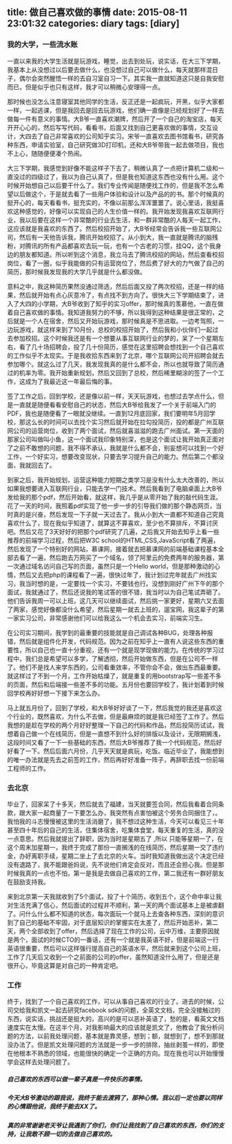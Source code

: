 title: 做自己喜欢做的事情
date: 2015-08-11 23:01:32
categories: diary
tags: [diary]
---

### 我的大学，一些流水账

一直以来我的大学生活就是玩游戏，睡觉，出去到处玩，说实话，在大三下学期，我基本上从没想过以后要去做什么，也没想过自己可以做什么，每天就那样混日子，偶尔会突然醒悟一样的去自习室自习一下。其实我一直就知道这只是自我安慰而已，但是似乎也只有这样，我才可以稍微心安理得一点。

那时候也没怎么注意寝室其他同学的生活，反正还是一起疯玩，开黑，似乎大家都一样，一起逃课，但是我回去是回去玩游戏，他们确一直像是已经规划好了一样去做每一件有意义的事情。大B爷一直喜欢潮牌，然后开了一个自己的淘宝店，每天开开心心的，然后写写代码，看看书，后面又找到自己更喜欢做的事情，交互设计，大四去了自己非常喜欢的公司知乎实习。宋爷一直喜欢去图书馆看书，研究各种东西，申请实验室，自己研究做3D打印机，还和大B爷带我一起去做项目，我也不上心，随随便便凑个热闹。

大三下学期，我感觉到好像不能这样子下去了，稍微认真了一点把计算机二级和一直没过的四级过了，我以为自己认真了，但是我也知道这东西也没有什么用。这个时候开始想自己以后要干什么了。我们专业传闻是随便找工作的，但是我不怎么希望以后做这个，于是就去看了一些用户体验和设计以及产品的的书。那个时候真的挺开心的，每天看看书，挺充实的，不像以前那么浑浑噩噩了。说心里话，我挺喜欢这种感觉的，好像可以实现自己的人生价值一样的。我开始发现我喜欢互联网行业，我以后要在这样一个非常酷的行业去生活，和一群非常酷的人每天一起工作，这应该就是我喜欢的东西了。然后校招开始了，大B爷经常会告诉我一些互联网公司，然后有一天他告诉我，腾讯开始校招了。从小到大，我一直就是腾讯的脑残粉，对腾讯的所有产品都喜欢去玩一玩，也有一个古老的习惯，挂QQ，这个我身边的朋友都知道。所以听到这个消息，我立马去了腾讯校招的网站，然后查看校招岗位，看了一圈，似乎我能做的只有运营岗位了，然后费了好大的力气做了自己的简历，那时候我发现我的大学几乎就是什么都没做。

意料之中，我这种简历果然没通过筛选，然后后面又投了两次校招，还是一样的结果，然后就开始有点心灰意冷了，有点找不到方向了。很快大三下学期结束了，进入了大四的小学期，大B爷收到了知乎的实习offer，那时候真的羡慕他，一直在做着自己喜欢做的事情。我知道我努力的不够，所以我得到这种结果是很正常的，之后就是一个人在宿舍，然后又开始玩游戏，那时候真是不思进取。一边考驾照，一边玩游戏，就这样来到了10月份，总校的校招开始了，然后我和小伙伴们一起过去参加校招。这个时候我还是有一个想要从事互联网行业的梦的，呆了一个星期左右，看了几十场招聘会，投了几十份简历，感觉在这里招聘会想找到一个自己喜欢的工作似乎不太现实。于是我收拾东西来到了北京，哪个互联网公司开招聘会就去参加哪个。就这么过了几天，我发现我真的是什么都不会，所以也就导致了简历通过的机率为零。我开始重新规划，然后又回到了总校，然后稀里糊涂的签了一个工作，这成为了我最近这一年最后悔的事。

签了工作之后，回到学校，还是像以前一样，天天玩游戏，也想过去学点什么，但是一直就是随便看看安慰自己的状态，然后大B爷给我发了一个关于前端入门的PDF，我也是随便看了一眼就没继续。一直到12月底回家，我们要明年5月回学校，那这么长的时间可以去找个实习然后就开始在拉勾投简历，投的都是广州互联网公司的运营岗位，收到了两个面试，然后就喜滋滋的跑去广州面试。第一天面的那家公司叫做叫小鱼，这一个面试我印象特别深，也是这个面试让我开始真正面对了之前不敢想的问题，我不得不承认，我就是什么都不会，别妄想可以找到一个好工作，一个好实习，想要改变现状，只要去学习提升自己的能力。然后第二个都没面，我就回去了。

到家之后，我开始规划，运营这种能力短期之类学习是没有什么太大改善的，所以如果我想要进入互联网行业，只能去学一门技术。然后我看到了电脑桌面上大B爷发给我的那个pdf，然后开始看，就这样，我几乎是从零开始了我的敲代码生涯。花了一天的时间，我照着pdf实现了他一步一步的引导我们做的那个静态网页，当时真的是兴奋，然后发现一下子就一天过去了。我从小到大一直都不知道自己究竟喜欢什么了，现在我似乎知道了，就算这不算喜欢，至少也不算排斥，不算讨厌吧。然后又花了3天好好的把那个pdf研究了几遍，之后我又开始去知乎上看一些推荐的前端学习过程，然后把W3C school的HTML,CSS,JavaScript看了两遍，然后发现了一个特别好的网站，慕课网，接着就去把慕课网的前端基础课程基本全部去看了一遍，然后跑去万网买了一个域名，领了阿里云的免费两年的服务器，第一次通过域名访问自己写的页面，虽然只是一个Hello world，但是那种激动的心情，然后又去把php的课程看了一遍，很快过年了，我计划过完年就去广州找实习，我当时想的是，一定要找一个实习，不要钱也行。没想到刚好广州下午的那个面试，我就通过了，然后还说我的笔试答的很不错，我当时以为自己笔试弄砸了。他们告诉我周一可以上班，这几天可以继续面试，然后挑一家更好，星期六又去面了两家，感觉好像都没什么希望，然后星期一就去上班的，遛宝网，我这辈子的第一家实习公司，非常感谢他们可以给我这么一个机会去实习，前端实习生。

在公司实习期间，我学到的最重要的技能就是自己调试各种BUG，处理各种报错，然后就是组件化开发，代码规范。因为之前在知乎上一直有人说这些东西的重要性，所以自己也一直十分重视，还有一个就是现学现做的能力。在传统的学习过程中，我们总是希望可以多学，了解透彻，然后开始做东西，但是在公司不一样了。他们不是找人来学东西的，公司看重效率，不管你会不会，做出东西最重要。就这样过了不到一个月，工作开始枯燥了，就是重复的用bootstrap写一些差不多的页面，然后和后端接一些差不多的功能。五月份也要回学校了，我计划着到时候回学校再好好想一下接下来怎么办。

马上就五月份了，回到了学校，和大B爷好好谈了一下，然后我觉的我还是喜欢这个行业的，既然喜欢，为什么不去做，但是最麻烦的就是我已经签了工作了。然后我想的是趁在学校的两个月好好整理一下自己的代码和作品，然后投简历试试，我想着自己做一个在线简历，但是一直想不到什么好的排版以及设计，无限期搁浅，这段时间又看了一下一些基础的东西，然后大B爷推荐了我一个代码规范，然后好好看了一下。然后后面六月份，几乎天天就是疯玩，吃饭。临近毕业了，我能想到的唯一办法就是先去之前签的工作，然后再好好准备一阵子，再辞职去找一份前端工程师的工作。

### 去北京

毕业了，回家呆了十多天，然后就去了福建，当天就要签合同，然后我看着合同条款，跟大家一起商量了一下要怎么办，我突然有点害怕被这个劳务合同捆住了，。我怕我的斗志慢慢被这里的生活消磨了，我不想过这种生活，今天可以看见三十年甚至四十年后的自己的生活，住集体宿舍，吃集体食堂，每天重复的生活，真的没一点意思。然后我就提出了辞职，因为当时是星期五了 ,所以 只能等星期一了，在这个周末加星期一，我终于完成了那份一直搁浅的在线简历，然后星期一交了违约金，办好离职手续，星期二坐上了去北京的火车。当时我知道我做出这个决定已经没有退路了，我不能跟爸妈说，先不说他们肯定会反对，而且还会担心我。但是那时候我真的一点也不怕，第一是我是去做自己喜欢的工作，第二我还有一群好朋友在鼓励支持我。

来到北京第一天我就收到了5个面试，投了十个简历，收到五个，这个命中率让我对生活充满了信心，然后面试的过程并不顺利，第一天的两个面试基本上是被虐翻了。问什么什么都不知道的状态，每次面玩一个就马上去查各种东西，深刻的意识到了自己的基础不牢固，对于底层知识的掌握实在太差了，然后开始恶补，第二天，两个全部收到了offer，然后选择了现在工作的公司，云中万维，主要原因就是两个，面试的时候CTO的一番话，还有一个就是我英语不好，但是前端这一行英语很重要，然后可以这样强行提高自己的英语水平，然后就来到这个公司上班，工作了几天后又收到一个之前面的公司的offer，虽然知道没什么用了，但是还是很开心，毕竟这算是对自己的一种肯定吧。

### 工作

终于，找到了一个自己喜欢的工作，可以从事自己喜欢的行业了。进去的时候，公司交给我和凯文一起去研究facebook sdk的问题，全英文文档，完全没接触过的东西，说实话，挑战还是挺大的，高兴的是可以恶补英语了，愁的是，看英文文档速度实在太慢。在这半个月，对我影响最大的应该就是凯文了，他教会了我分析问题的方法，以前我处理问题，基本就是靠灵感，想到；额，就想到了，想不到那就没办法了。但是凯文处理问题的方法就是一步一步的排除，抽丝剥茧一样的，即使在他根本不熟悉的领域，也能很快的确定一个正确的方向。现在我也可以开始慢慢学会这样去处理问题了。

##### 自己喜欢的东西可以做一辈子真是一件快乐的事情。

##### 今天大B爷激动的跟我说，我终于能去渡鸦了，那种心情。我以后一定也要以同样的心情跟他说，我终于能去XX了。

##### 真的非常谢谢老天爷让我遇到了你们，你们让我找到了自己喜欢的东西，你们的支持，让我敢不顾一切的去做自己喜欢的。